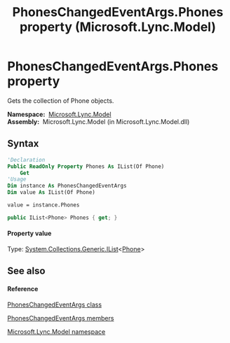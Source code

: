 ﻿---
title: PhonesChangedEventArgs.Phones property  (Microsoft.Lync.Model)
TOCTitle: 'Phones property '
ms:assetid: P:Microsoft.Lync.Model.PhonesChangedEventArgs.Phones_DI_3_UC_OCS14MrefLyncWPF
ms:mtpsurl: https://msdn.microsoft.com/en-us/library/microsoft.lync.model.phoneschangedeventargs.phones_di_3_uc_ocs14mreflyncwpf(v=office.15)
ms:contentKeyID: 48598134
ms.date: 07/28/2014
mtps_version: v=office.15
f1_keywords:
- Microsoft.Lync.Model.PhonesChangedEventArgs.Phones
dev_langs:
- CSharp
- JScript
- VB
- other
---

# PhonesChangedEventArgs.Phones property

Gets the collection of Phone objects.

**Namespace:**  [Microsoft.Lync.Model](microsoft-lync-model-namespace_2.md)  
**Assembly:**  Microsoft.Lync.Model (in Microsoft.Lync.Model.dll)

## Syntax

``` vb
'Declaration
Public ReadOnly Property Phones As IList(Of Phone)
    Get
'Usage
Dim instance As PhonesChangedEventArgs
Dim value As IList(Of Phone)

value = instance.Phones
```

``` csharp
public IList<Phone> Phones { get; }
```

#### Property value

Type: [System.Collections.Generic.IList](http://msdn2.microsoft.com/en-us/library/5y536ey6)\<[Phone](phone-class-microsoft-lync-model_2.md)\>  

## See also

#### Reference

[PhonesChangedEventArgs class](phoneschangedeventargs-class-microsoft-lync-model_2.md)

[PhonesChangedEventArgs members](phoneschangedeventargs-members-microsoft-lync-model_2.md)

[Microsoft.Lync.Model namespace](microsoft-lync-model-namespace_2.md)

